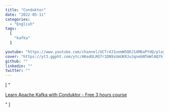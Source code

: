 ```yaml
---
title: "Conduktor"
date: "2022-05-11"
categories:
  - "English"
tags:
  [
    "kafka"
  ]

youtube: "https://www.youtube.com/channel/UCTr4J1unmW5QKJ14M6aPYdQ/playlists"
cover: "https://yt3.ggpht.com/ytc/AKedOLRO7r1DN9sUmUKRJuJqnebNTmWlAQ7h_mfX__Ew=s176-c-k-c0x00ffffff-no-rj"
github: ""
linkedin: ""
twitter: ""
---
```



[ "<p><a href='https://www.youtube.com/watch?v=q2N3gMhfjBs&list=PLYmXYyXCMsfMMhiKPw4k1FF7KWxOEajsA'>Learn Apache Kafka with Conduktor - Free 3 hours course</a></p>" ]
